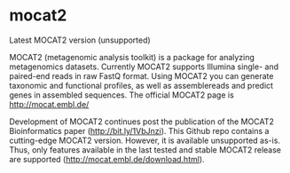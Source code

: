 # mocat2
Latest MOCAT2 version (unsupported)

MOCAT2 (metagenomic analysis toolkit) is a package for analyzing metagenomics datasets. Currently MOCAT2 supports Illumina single- and paired-end reads in raw FastQ format. Using MOCAT2 you can generate taxonomic and functional profiles, as well as assemblereads and predict genes in assembled sequences. The official MOCAT2 page is http://mocat.embl.de/

Development of MOCAT2 continues post the publication of the MOCAT2 Bioinformatics paper (http://bit.ly/1VbJnzi). This Github repo contains a cutting-edge MOCAT2 version. However, it is available unsupported as-is. Thus, only features available in the last tested and stable MOCAT2 release are supported (http://mocat.embl.de/download.html).
